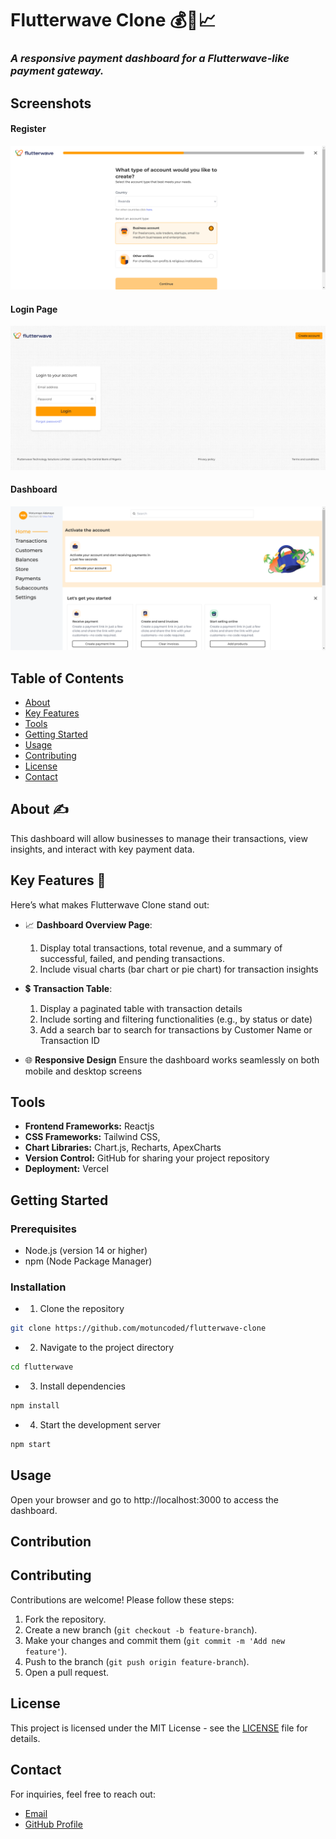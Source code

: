 # Flutterwave Clone 💰💼📈

### <i> A responsive payment dashboard for a Flutterwave-like payment gateway.</i>

## Screenshots

#### Register

![Flutterwave Register Page](./screenshots/register.png)

#### Login Page

![Flutterwave Login Page](./screenshots/Login.png)

#### Dashboard

![Flutterwave Dashboard Page](./screenshots/dashboard.png)

## Table of Contents

- [About](#about)
- [Key Features](#key-features)
- [Tools](#tools)
- [Getting Started](#getting-started)
- [Usage](#usage)
- [Contributing](#contributing)
- [License](#license)
- [Contact](#contact)

## About ✍️

This dashboard will allow businesses to manage their transactions, view insights, and interact with key payment data.

## Key Features 🌠

Here’s what makes Flutterwave Clone stand out:

- 📈 **Dashboard Overview Page**:

  1.  Display total transactions, total revenue, and a summary of successful, failed, and pending transactions.
  2.  Include visual charts (bar chart or pie chart) for transaction insights

- 💲 **Transaction Table**:

  1. Display a paginated table with transaction details
  2. Include sorting and filtering functionalities (e.g., by status or date)
  3. Add a search bar to search for transactions by Customer Name or Transaction ID

- 🌐 **Responsive Design**
  Ensure the dashboard works seamlessly on both mobile and desktop screens

## Tools

- **Frontend Frameworks:** Reactjs
- **CSS Frameworks:** Tailwind CSS,
- **Chart Libraries:** Chart.js, Recharts, ApexCharts
- **Version Control:** GitHub for sharing your project repository
- **Deployment:** Vercel

## Getting Started

### Prerequisites

- Node.js (version 14 or higher)
- npm (Node Package Manager)

### Installation

- 1.  Clone the repository

```bash
git clone https://github.com/motuncoded/flutterwave-clone

```

- 2.  Navigate to the project directory

```bash
cd flutterwave
```

- 3. Install dependencies

```bash
npm install
```

- 4.  Start the development server

```bash
npm start

```

## Usage

Open your browser and go to http://localhost:3000 to access the dashboard.

## Contribution

## Contributing

Contributions are welcome! Please follow these steps:

1. Fork the repository.
2. Create a new branch (`git checkout -b feature-branch`).
3. Make your changes and commit them (`git commit -m 'Add new feature'`).
4. Push to the branch (`git push origin feature-branch`).
5. Open a pull request.

## License

This project is licensed under the MIT License - see the [LICENSE](LICENSE) file for details.

## Contact

For inquiries, feel free to reach out:

- [Email](mailto:motunrayoadeneye@gmail.com)
- [GitHub Profile](https://github.com/motuncoded)
